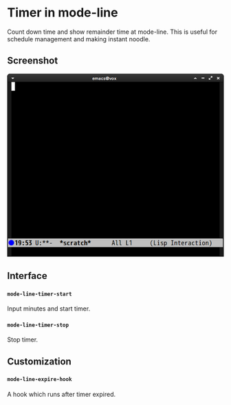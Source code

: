 # Timer in mode-line

Count down time and show remainder time at mode-line.
This is useful for schedule management and making instant noodle.


## Screenshot

![mode-line-timer](image/mode-line-timer.png)


## Interface

#### `mode-line-timer-start`

Input minutes and start timer.

#### `mode-line-timer-stop`

Stop timer.

## Customization

#### `mode-line-expire-hook`

A hook which runs after timer expired.
